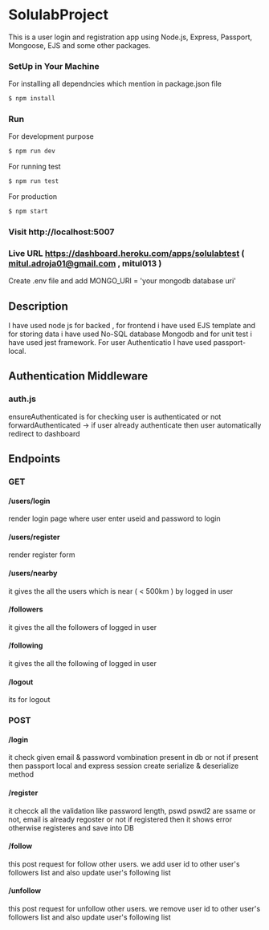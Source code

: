 # SolulabProject

This is a user login and registration app using Node.js, Express, Passport, Mongoose, EJS and some other packages.

### SetUp in Your Machine

For installing all dependncies which mention in package.json file 

```sh
$ npm install
```

### Run 

For development purpose

```sh
$ npm run dev
```

For running test 

```sh
$ npm run test
```

For production 

```sh
$ npm start
```

### Visit http://localhost:5007

### Live URL https://dashboard.heroku.com/apps/solulabtest  ( mitul.adroja01@gmail.com , mitul013 )

Create .env file and add MONGO_URI = 'your mongodb database uri'


## Description
I have used node js for backed , for frontend i have used EJS template and for storing data i have used No-SQL database Mongodb and for unit test i have used jest framework.
For user Authenticatio I have used passport-local.

## Authentication Middleware
### auth.js
ensureAuthenticated is for checking user is authenticated or not
forwardAuthenticated -> if user already authenticate then user automatically redirect to dashboard

## Endpoints

### GET

  #### /users/login
  render login page where user enter useid and password to login

  #### /users/register
  render register form 

  #### /users/nearby
  it gives the all the users which is near ( < 500km ) by logged in user

  #### /followers
  it gives the all the followers of logged in user

  #### /following
  it gives the all the following of logged in user

  #### /logout
  its for logout 
  
 ### POST
  #### /login
  it check given email & password vombination present in db or not if present then passport local and express session create serialize & deserialize method
  
  #### /register
  it checck all the validation like password length, pswd pswd2 are ssame or not, email is already regoster or not if registered then it shows error otherwise registeres and       save into DB
  
  #### /follow
  this post request for follow other users. we add user id to other user's followers list and also update user's following list

  #### /unfollow
  this post request for unfollow other users. we remove user id to other user's followers list and also update user's following list

